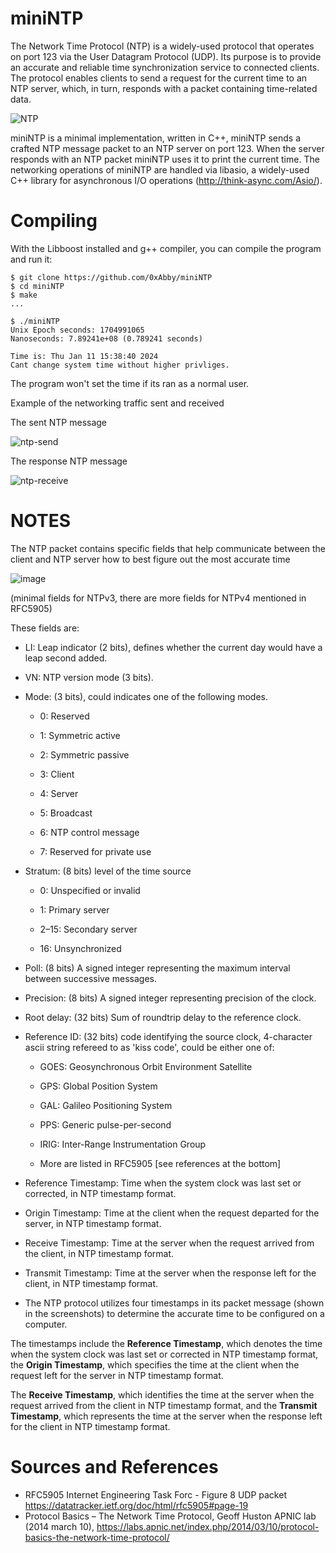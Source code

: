 
# miniNTP


The Network Time Protocol (NTP) is a widely-used protocol that operates on port 123 via the User Datagram Protocol (UDP). Its purpose is to provide an accurate and reliable time synchronization service to connected clients. The protocol enables clients to send a request for the current time to an NTP server, which, in turn, responds with a packet containing time-related data.

![NTP](https://upload.wikimedia.org/wikipedia/commons/thumb/c/c9/Network_Time_Protocol_servers_and_clients.svg/859px-Network_Time_Protocol_servers_and_clients.svg.png)

miniNTP is a minimal implementation, written in C++, miniNTP sends a crafted NTP message packet to an NTP server on port 123. When the server responds with an NTP packet miniNTP uses it to print the current time. The networking operations of miniNTP are handled via libasio, a widely-used C++ library for asynchronous I/O operations (http://think-async.com/Asio/).

# Compiling

With the Libboost installed and g++ compiler, you can compile the program and run it:
```
$ git clone https://github.com/0xAbby/miniNTP
$ cd miniNTP
$ make
...

$ ./miniNTP
Unix Epoch seconds: 1704991065
Nanoseconds: 7.89241e+08 (0.789241 seconds)

Time is: Thu Jan 11 15:38:40 2024
Cant change system time without higher privliges.

```

The program won't set the time if its ran as a normal user.

Example of the networking traffic sent and received

The sent NTP message

![ntp-send](https://github.com/0xAbby/miniNTP/assets/147592615/2f383d8f-ceb2-424f-ae64-9a16c4bd3449)



The response NTP message

![ntp-receive](https://github.com/0xAbby/miniNTP/assets/147592615/fa03662b-1f93-4f17-aec3-eb606c049c6e)


# NOTES

The NTP packet contains specific fields that help communicate between the client and NTP server how to best figure out the most accurate time

![image](https://github.com/0xAbby/miniNTP/assets/147592615/16cd595f-1b71-4559-a714-8a206f5fb5e2)

(minimal fields for NTPv3, there are more fields for NTPv4 mentioned in RFC5905)

These fields are:

- LI: Leap indicator (2 bits), defines whether the current day would have a leap second added.

- VN: NTP version mode (3 bits).

- Mode: (3 bits), could indicates one of the following modes.

  - 0: Reserved

  - 1: Symmetric active

  - 2: Symmetric passive

  - 3: Client

  - 4: Server

  - 5: Broadcast

  - 6: NTP control message

  - 7: Reserved for private use

- Stratum: (8 bits) level of the time source

  - 0: Unspecified or invalid

  - 1: Primary server

  - 2–15: Secondary server

  - 16: Unsynchronized

- Poll: (8 bits) A signed integer representing the maximum interval between successive messages.

- Precision: (8 bits) A signed integer representing precision of the clock.

- Root delay: (32 bits) Sum of roundtrip delay to the reference clock.

- Reference ID: (32 bits) code identifying the source clock, 4-character ascii string refereed to as 'kiss code', could be either one of:

  - GOES: Geosynchronous Orbit Environment Satellite

  - GPS: Global Position System

  - GAL: Galileo Positioning System

  - PPS: Generic pulse-per-second

  - IRIG: Inter-Range Instrumentation Group

  - More are listed in RFC5905 [see references at the bottom]

- Reference Timestamp: Time when the system clock was last set or corrected, in NTP timestamp format.

- Origin Timestamp: Time at the client when the request departed for the server, in NTP timestamp format.

- Receive Timestamp: Time at the server when the request arrived from the client, in NTP timestamp format.

- Transmit Timestamp: Time at the server when the response left for the client, in NTP timestamp format.

- The NTP protocol utilizes four timestamps in its packet message  (shown in the screenshots) to determine the accurate time to be configured on a computer. 


The timestamps include the **Reference Timestamp**, which denotes the time when the system clock was last set or corrected in NTP timestamp format, the **Origin Timestamp**, 
which specifies the time at the client when the request left for the server in NTP timestamp format.

The **Receive Timestamp**, which identifies the time at the server when the request arrived from the client in NTP timestamp format, and the **Transmit Timestamp**, 
which represents the time at the server when the response left for the client in NTP timestamp format. 


# Sources and References

- RFC5905 Internet Engineering Task Forc - Figure 8 UDP packet  https://datatracker.ietf.org/doc/html/rfc5905#page-19
- Protocol Basics – The Network Time Protocol, Geoff Huston APNIC lab (2014 march 10), https://labs.apnic.net/index.php/2014/03/10/protocol-basics-the-network-time-protocol/



